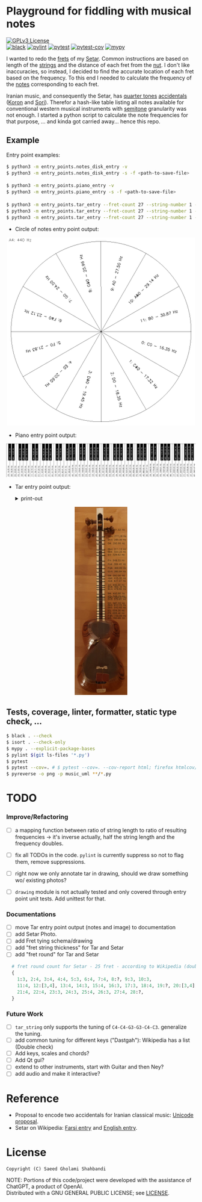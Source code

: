 # Playground for fiddling with musical notes

[![GPLv3 License](https://img.shields.io/badge/license-GPLv3-blue.svg)](https://github.com/saeedghsh/music/blob/master/LICENSE)  
[![black](https://github.com/saeedghsh/music/actions/workflows/formatting.yml/badge.svg?branch=master)](https://github.com/saeedghsh/music/actions/workflows/formatting.yml)
[![pylint](https://github.com/saeedghsh/music/actions/workflows/pylint.yml/badge.svg?branch=master)](https://github.com/saeedghsh/music/actions/workflows/pylint.yml)
[![pytest](https://github.com/saeedghsh/music/actions/workflows/pytest.yml/badge.svg?branch=master)](https://github.com/saeedghsh/music/actions/workflows/pytest.yml)
[![pytest-cov](https://github.com/saeedghsh/music/actions/workflows/pytest-cov.yml/badge.svg?branch=master)](https://github.com/saeedghsh/music/actions/workflows/pytest-cov.yml)
[![mypy](https://github.com/saeedghsh/music/actions/workflows/type-check.yml/badge.svg?branch=master)](https://github.com/saeedghsh/music/actions/workflows/type-check.yml)

I wanted to redo the [frets](https://en.wikipedia.org/wiki/Fret) of my [Setar](https://en.wikipedia.org/wiki/Setar).
Common instructions are based on length of the [strings](https://en.wikipedia.org/wiki/String_(music)) and the distance of each fret from the [nut](https://en.wikipedia.org/wiki/Nut_(string_instrument)).
I don't like inaccuracies, so instead, I decided to find the accurate location of each fret based on the frequency.
To this end I needed to calculate the frequency of the [notes](https://en.wikipedia.org/wiki/Musical_note) corresponding to each fret.  

Iranian music, and consequently the Setar, has [quarter tones](https://en.wikipedia.org/wiki/Quarter_tone) [accidentals](https://en.wikipedia.org/wiki/Accidental_(music)) ([Koron](https://en.wikipedia.org/wiki/Koron_(music)) and [Sori](https://en.wikipedia.org/wiki/Sori_(music))).
Therefor a hash-like table listing all notes available for conventional western musical instruments with [semitone](https://en.wikipedia.org/wiki/Semitone) granularity was not enough.
I started a python script to calculate the note frequencies for that purpose, ... and kinda got carried away... hence this repo.

## Example
Entry point examples:
```bash
$ python3 -m entry_points.notes_disk_entry -v
$ python3 -m entry_points.notes_disk_entry -s -f <path-to-save-file>

$ python3 -m entry_points.piano_entry -v
$ python3 -m entry_points.piano_entry -s -f <path-to-save-file>

$ python3 -m entry_points.tar_entry --fret-count 27 --string-number 1 -p
$ python3 -m entry_points.tar_entry --fret-count 27 --string-number 1 -v
$ python3 -m entry_points.tar_entry --fret-count 27 --string-number 1 -s -f <path-to-save-file>
```

* Circle of notes entry point output:
<p align="center">
    <img src="https://github.com/saeedghsh/music/blob/master/images/notes_disk_semitone.png" width="500">
</p>

* Piano entry point output:
<p align="center">
    <img src="https://github.com/saeedghsh/music/blob/master/images/pinao_keys_frequencies.png">
</p>

* Tar entry point output:
    <details>
        <summary> print-out</summary>

        ```bash
        0	C4:	261.6255653005986 Hz
        1	C#4:	277.1826309768721 Hz
        2	Dk4:	285.30470202322215 Hz
        3	D4:	293.6647679174076 Hz
        4	Eb4:	311.1269837220809 Hz
        5	Ek4:	320.24370022528126 Hz
        6	E4:	329.6275569128699 Hz
        7	F4:	349.2282314330039 Hz
        8	Fs4:	359.46139971304194 Hz
        9	F#4:	369.9944227116344 Hz
        10	Gk4:	380.83608684270297 Hz
        11	G4:	391.99543598174927 Hz
        12	Ab4:	415.3046975799451 Hz
        13	Ak4:	427.4740541075866 Hz
        14	A4:	440.0 Hz
        15	Bb4:	466.1637615180899 Hz
        16	Bk4:	479.82340237271336 Hz
        17	B4:	493.8833012561241 Hz
        18	C5:	523.2511306011972 Hz
        19	C#5:	554.3652619537442 Hz
        20	Dk5:	570.6094040464443 Hz
        21	D5:	587.3295358348151 Hz
        22	Eb5:	622.2539674441618 Hz
        23	Ek5:	640.4874004505624 Hz
        24	E5:	659.2551138257398 Hz
        25	F5:	698.4564628660078 Hz
        26	F#5:	739.9888454232688 Hz
        27	G5:	783.9908719634985 Hz
        ```

    </details>

<p align="center">
    <img src="https://github.com/saeedghsh/music/blob/master/images/tar_small_1290x362_string1_annotated.png" height="500">
</p>

## Tests, coverage, linter, formatter, static type check, ...
```bash
$ black . --check
$ isort . --check-only
$ mypy . --explicit-package-bases
$ pylint $(git ls-files '*.py')
$ pytest
$ pytest --cov=. # $ pytest --cov=. --cov-report html; firefox htmlcov/index.html
$ pyreverse -o png -p music_uml **/*.py
```

# TODO

### Improve/Refactoring
* [ ] a mapping function between ratio of string length to ratio of resulting frequencies
      -> it's inverse actually, half the string length and the frequency doubles.
* [ ] fix all TODOs in the code. `pylint` is currently suppress so not to flag them, remove suppressions.
* [ ] right now we only annotate tar in drawing, should we draw something wo/ existing photos?
* [ ] `drawing` module is not actually tested and only covered through entry point unit tests. Add unittest for that.


### Documentations
* [ ] move Tar entry point output (notes and image) to documentation
* [ ] add Setar Photo.
* [ ] add Fret tying schema/drawing
* [ ] add "fret string thickness" for Tar and Setar
* [ ] add "fret round" for Tar and Setar
```python
  # fret round count for Setar - 25 fret - according to Wikipedia (double check)
  {
    1:3, 2:4, 3:4, 4:4, 5:3, 6:4, 7:4, 8:?, 9:3, 10:3,
    11:4, 12:[3,4], 13:4, 14:3, 15:4, 16:3, 17:3, 18:4, 19:?, 20:[3,4],
    21:4, 22:4, 23:3, 24:3, 25:4, 26:3, 27:4, 28:?,
  }
```

### Future Work
* [ ] `tar_string` only supports the tuning of `C4-C4-G3-G3-C4-C3`. generalize the tuning.
* [ ] add common tuning for different keys ("Dastgah"): Wikipedia has a list (Double check)
* [ ] Add keys, scales and chords?
* [ ] Add Qt gui?
* [ ] extend to other instruments, start with Guitar and then Ney?
* [ ] add audio and make it interactive?

# Reference
* Proposal to encode two accidentals for Iranian classical music: [Unicode proposal](https://www.unicode.org/L2/L2020/20159-iran-music-symbols.pdf).
* Setar on Wikipedia: [Farsi entry]((https://fa.wikipedia.org/wiki/%D8%B3%D9%87%E2%80%8C%D8%AA%D8%A7%D8%B1)) and [English entry](https://en.wikipedia.org/wiki/Setar).

# License
```
Copyright (C) Saeed Gholami Shahbandi
```
 
NOTE: Portions of this code/project were developed with the assistance of ChatGPT, a product of OpenAI.  
Distributed with a GNU GENERAL PUBLIC LICENSE; see [LICENSE](https://github.com/saeedghsh/music/blob/master/LICENSE).
